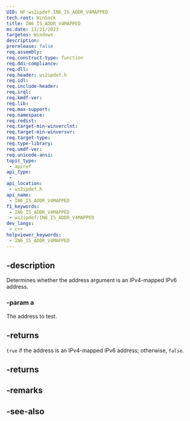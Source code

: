 ```yaml
---
UID: NF:ws2ipdef.IN6_IS_ADDR_V4MAPPED
tech.root: WinSock
title: IN6_IS_ADDR_V4MAPPED
ms.date: 11/21/2023
targetos: Windows
description: 
prerelease: false
req.assembly: 
req.construct-type: function
req.ddi-compliance: 
req.dll: 
req.header: ws2ipdef.h
req.idl: 
req.include-header: 
req.irql: 
req.kmdf-ver: 
req.lib: 
req.max-support: 
req.namespace: 
req.redist: 
req.target-min-winverclnt: 
req.target-min-winversvr: 
req.target-type: 
req.type-library: 
req.umdf-ver: 
req.unicode-ansi: 
topic_type:
 - apiref
api_type:
 - 
api_location:
 - ws2ipdef.h
api_name:
 - IN6_IS_ADDR_V4MAPPED
f1_keywords:
 - IN6_IS_ADDR_V4MAPPED
 - ws2ipdef/IN6_IS_ADDR_V4MAPPED
dev_langs:
 - c++
helpviewer_keywords:
 - IN6_IS_ADDR_V4MAPPED
---
```


## -description

Determines whether the address argument is an IPv4-mapped IPv6 address.

### -param a

The address to test.

## -returns

`true` if the address is an IPv4-mapped IPv6 address; otherwise, `false`.

## -returns

## -remarks

## -see-also
